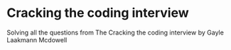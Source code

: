 # Cracking the coding interview
Solving all the questions from 
The Cracking the coding interview by
Gayle Laakmann Mcdowell